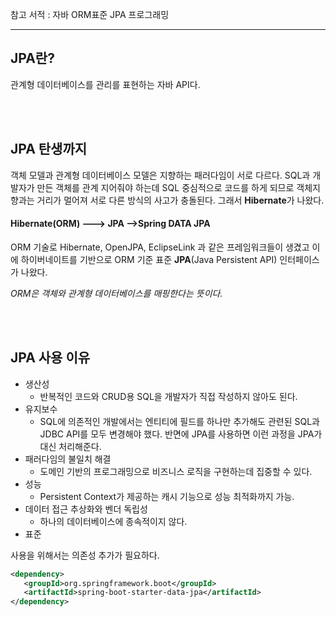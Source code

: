 참고 서적 : 자바 ORM표준 JPA 프로그래밍 

------

## JPA란? 

  관계형 데이터베이스를 관리를 표현하는 자바 API다.      

​        
​            

## JPA 탄생까지

 객체 모델과 관계형 데이터베이스 모델은 지향하는 패러다임이 서로 다르다.  SQL과 개발자가 만든 객체를 관계 지어줘야 하는데 SQL 중심적으로 코드를 하게 되므로 객체지향과는 거리가 멀어져 서로 다른 방식의 사고가 충돌된다. 그래서 **Hibernate**가 나왔다.

#### Hibernate(ORM)  ———> JPA ——>Spring DATA JPA

ORM 기술로 Hibernate, OpenJPA, EclipseLink 과 같은 프레임워크들이 생겼고 이에 하이버네이트를 기반으로 ORM 기준 표준 **JPA**(Java Persistent API) 인터페이스가 나왔다.

*ORM은 객체와 관계형 데이터베이스를 매핑한다는 뜻이다.*

​             
​               

## JPA 사용 이유

- 생산성
  - 반복적인 코드와 CRUD용 SQL을 개발자가 직접 작성하지 않아도 된다.
- 유지보수
  - SQL에 의존적인 개발에서는 엔티티에 필드를 하나만 추가해도 관련된 SQL과 JDBC API를 모두 변경해야 했다. 반면에 JPA를 사용하면 이런 과정을 JPA가 대신 처리해준다.
- 패러다임의 불일치 해결
  - 도메인 기반의 프로그래밍으로 비즈니스 로직을 구현하는데 집중할 수 있다.
- 성능
  - Persistent Context가 제공하는 캐시 기능으로 성능 최적화까지 가능.
- 데이터 접근 추상화와 벤더 독립성
  - 하나의 데이터베이스에 종속적이지 않다.
- 표준
      

사용을 위해서는 의존성 추가가 필요하다.

```xml
<dependency>
   <groupId>org.springframework.boot</groupId>
   <artifactId>spring-boot-starter-data-jpa</artifactId>
</dependency>
```


